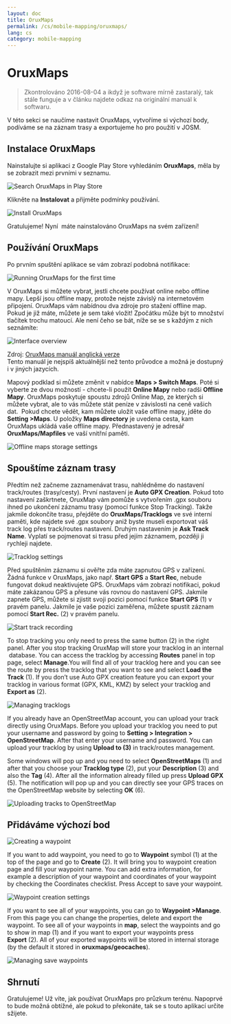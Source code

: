 ```yaml
---
layout: doc
title: OruxMaps
permalink: /cs/mobile-mapping/oruxmaps/
lang: cs
category: mobile-mapping
---
```


OruxMaps
===============

> Zkontrolováno 2016-08-04 a ikdyž je software mírně zastaralý, tak stále funguje a v článku najdete odkaz na originální manuál k softwaru. 

V této sekci se naučíme nastavit OruxMaps, vytvoříme si výchozí body, podíváme se na záznam trasy a exportujeme ho pro použití v JOSM.  

​Instalace OruxMaps
------------------

Nainstalujte si aplikaci z Google Play Store vyhledáním **OruxMaps**, měla by se zobrazit mezi prvními v seznamu.  

![Search OruxMaps in Play Store][]

Klikněte na **Instalovat** a přijměte podmínky používání.  

![Install OruxMaps][]

Gratulujeme! Nyní  máte nainstalováno OruxMaps na svém zařízení!  

Používání OruxMaps
--------------------

Po prvním spuštění aplikace se vám zobrazí podobná notifikace:  

![Running OruxMaps for the first time][]

V OruxMaps si můžete vybrat, jestli chcete používat online nebo offline mapy. Lepší jsou offline mapy, protože nejste závislý na internetovém připojení. OruxMaps vám nabídnou dva zdroje pro stažení offline map. Pokud je již máte, můžete je sem také vložit! Zpočátku může být to množství tlačítek trochu matoucí. Ale není čeho se bát, níže se se s každým z nich seznámíte:  

![Interface overview][]

Zdroj: [OruxMaps manuál anglická verze](http://www.google.com/url?q=http%3A%2F%2Fwww.oruxmaps.com%2Foruxmapsmanual_en.pdf&sa=D&sntz=1&usg=AFQjCNFY7Tk-Gzz9NFKy9WOsnfnn8x3Kwg)  
Tento manuál je nejspíš aktuálnější než tento průvodce a možná je dostupný i v jiných jazycích.  

Mapový podklad si můžete změnit v nabídce **Maps \> Switch Maps**. Poté si vyberte ze dvou možností - chcete-li použít **Online Mapy** nebo radši
**Offline Mapy**. OruxMaps poskytuje spoustu zdrojů Online Map, ze kterých si můžete vybrat, ale to vás můžete stát peníze v závislosti na ceně vašich dat.  Pokud chcete vědět, kam můžete uložit vaše offline mapy, jděte do **Setting \>Maps**. U položky **Maps directory** je uvedena cesta, kam OruxMaps ukládá vaše
offline mapy. Přednastavený je adresář **OruxMaps/Mapfiles** ve vaší vnitřní paměti.   

![Offline maps storage settings][]

Spouštíme záznam trasy
--------------

Předtím než začneme zaznamenávat trasu, nahlédněme do nastavení track/routes (trasy/cesty). První nastavení je **Auto GPX Creation**. Pokud toto nastavení zaškrtnete, OruxMap vám pomůže s vytvořením .gpx souboru ihned po ukončení záznamu trasy (pomocí funkce Stop Tracking). Takže jakmile dokončíte trasu, přejděte do **OruxMaps/Tracklogs** ve své interní paměti, kde najdete své .gpx soubory aniž byste museli exportovat váš track log přes track/routes nastavení. Druhým nastavením je **Ask Track Name**. Vyplatí se pojmenovat si trasu před jejím záznamem, později ji rychleji najdete.  

![Tracklog settings][]

Před spuštěním záznamu si ověřte zda máte zapnutou GPS v zařízení. Žádná funkce v OruxMaps, jako např. **Start GPS** a **Start Rec**, nebude fungovat dokud neaktivujete GPS. OruxMaps vám zobrazí notifikaci, pokud máte zakázanou GPS a přesune vás rovnou do nastavení GPS. Jakmile zapnete GPS, můžete si zjistit svoji pozici pomocí funkce **Start GPS** (1)  v pravém panelu. Jakmile je vaše pozici zaměřena, můžete spustit záznam pomocí  **Start Rec.** (2) v pravém panelu.  

![Start track recording][]

To stop tracking you only need to press the same button (2) in the right panel. After you stop tracking OruxMap will store your tracklog in an internal  database. You can access the tracklog by accessing **Routes** panel in top page, select **Manage**.You will find all of your tracklog here and you can see the route by press the tracklog that you want to see and select **Load the Track** (1). If you don’t use Auto GPX creation feature you can export your tracklog in various format (GPX, KML, KMZ) by select your tracklog and **Export as** (2).  

![Managing tracklogs][]

If you already have an OpenStreetMap account, you can upload your track directly using OruxMaps. Before you upload your tracklog you need to put your username and password by going to **Setting \> Integration \> OpenStreetMap**. After that enter your username and password. You can upload your tracklog by using **Upload to (3)** in track/routes management.  

Some windows will pop up and you need to select **OpenStreetMaps** (1) and after that you choose your **Tracklog type** (2), put your **Description** (3) and also the **Tag** (4). After all the information already filled up press **Upload GPX** (5). The notification will pop up and you can directly see your GPS traces on the OpenStreetMap website by selecting **OK** (6).  

![Uploading tracks to OpenStreetMap][]

Přidáváme výchozí bod
---------------------

![Creating a waypoint][]

If you want to add waypoint, you need to go to **Waypoint** symbol (1) at the top of the page and go to **Create** (2). It will bring you to waypoint creation page and fill your waypoint name. You can add extra information, for example a description of your waypoint and coordinates of your waypoint by checking the Coordinates checklist. Press Accept to save your waypoint.  

![Waypoint creation settings][]

If you want to see all of your waypoints, you can go to **Waypoint \>Manage**. From this page you can change the properties, delete and export the waypoint. To see all of your waypoints in **map**, select the waypoints and go to show in map (1) and if you want to export your waypoints press **Export** (2). All of your exported waypoints will be stored in internal storage (by the default it stored in **oruxmaps/geocaches**).  

![Managing save waypoints][]

Shrnutí
-----------

Gratulujeme! Už víte, jak používat OruxMaps pro průzkum terénu. Napoprvé to bude možná obtížné, ale pokud to překonáte, tak se s touto aplikací určite sžijete.  

[Search OruxMaps in Play Store]: /images/mobile-mapping/oruxmaps_image00.png
[Install OruxMaps]: /images/mobile-mapping/oruxmaps_image03.png
[Running OruxMaps for the first time]: /images/mobile-mapping/oruxmaps_image01.png
[Interface overview]: /images/mobile-mapping/oruxmaps_image09.png
[Offline maps storage settings]: /images/mobile-mapping/oruxmaps_image06.png
[Tracklog settings]: /images/mobile-mapping/oruxmaps_image11.png
[Start track recording]: /images/mobile-mapping/oruxmaps_image02.png
[Managing tracklogs]: /images/mobile-mapping/oruxmaps_image10.png
[Uploading tracks to OpenStreetMap]: /images/mobile-mapping/oruxmaps_image05.png
[Creating a waypoint]: /images/mobile-mapping/oruxmaps_image07.png
[Waypoint creation settings]: /images/mobile-mapping/oruxmaps_image08.png
[Managing save waypoints]: /images/mobile-mapping/oruxmaps_image04.png